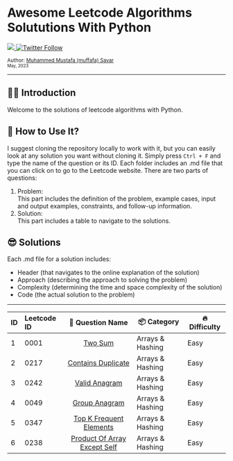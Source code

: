 # Awesome Leetcode Algorithms Solututions With Python

  <a class="header-badge" target="_blank" href="https://www.linkedin.com/in/muffafa/">
    <img src="https://img.shields.io/badge/style--5eba00.svg?label=LinkedIn&logo=linkedin&style=social">
  </a>
  <a class="header-badge" target="_blank" href="https://twitter.com/muffafa">
    <img alt="Twitter Follow" src="https://img.shields.io/twitter/follow/muffafa?style=social">
  </a>

  <sub>Author:
    <a href="https://linktr.ee/muffafa" target="_blank">Muhammed Mustafa (muffafa) Savar</a><br>
    <small> May, 2023</small>
  </sub>

---

## 🙋🏻 Introduction

Welcome to the solutions of leetcode algorithms with Python.

## 🚀 How to Use It?

I suggest cloning the repository locally to work with it, but you can easily look at any solution you want without cloning it. Simply press `Ctrl + F` and type the name of the question or its ID. Each folder includes an .md file that you can click on to go to the Leetcode website. There are two parts of questions:

1. Problem: </br> This part includes the definition of the problem, example cases, input and output examples, constraints, and follow-up information.
2. Solution: </br> This part includes a table to navigate to the solutions.

## 😎 Solutions

Each .md file for a solution includes:

- Header (that navigates to the online explanation of the solution)
- Approach (describing the approach to solving the problem)
- Complexity (determining the time and space complexity of the solution)
- Code (the actual solution to the problem)
  
---

| ID  | Leetcode ID |                                          👀 Question Name                                          | 📦 Category     | 🔥 Difficulty |
| --- | :---------- | :-------------------------------------------------------------------------------------------------: | ---------------- | -------------- |
| 1   | 0001        |                                [Two Sum](0001-two-sum/q-two-sum.md)                                 | Arrays & Hashing | Easy           |
| 2   | 0217        |                [Contains Duplicate](0217-contains-duplicate/q-contains-duplicate.md)                | Arrays & Hashing | Easy           |
| 3   | 0242        |                       [Valid Anagram](0242-valid-anagram/q-valid-anagram.md)                        | Arrays & Hashing | Easy           |
| 4   | 0049        |                       [Group Anagram](0049-group-anagram/q-group-anagram.md)                        | Arrays & Hashing | Easy           |
| 5   | 0347        |        [Top K Frequent Elements](0347-top-k-frequent-elements/q-top-k-frequent-elements.md)         | Arrays & Hashing | Easy           |
| 6   | 0238        | [Product Of Array Except Self](0238-product-of-array-except-self/q-product-of-array-except-self.md) | Arrays & Hashing | Easy           |
